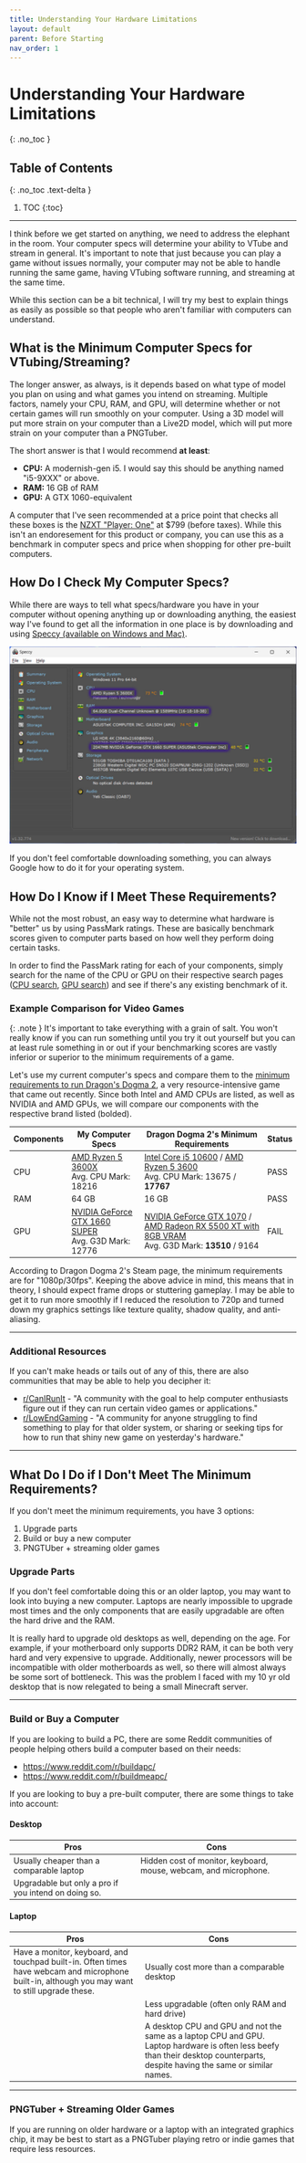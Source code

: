 ```yaml
---
title: Understanding Your Hardware Limitations
layout: default
parent: Before Starting
nav_order: 1
---
```


# Understanding Your Hardware Limitations
{: .no_toc }

## Table of Contents
{: .no_toc .text-delta }

1. TOC
{:toc}

-----

I think before we get started on anything, we need to address the elephant in the room. Your computer specs will determine your ability to VTube and stream in general. It's important to note that just because you can play a game without issues normally, your computer may not be able to handle running the same game, having VTubing software running, and streaming at the same time.

While this section can be a bit technical, I will try my best to explain things as easily as possible so that people who aren't familiar with computers can understand.

## What is the Minimum Computer Specs for VTubing/Streaming?
The longer answer, as always, is it depends based on what type of model you plan on using and what games you intend on streaming. Multiple factors, namely your CPU, RAM, and GPU, will determine whether or not certain games will run smoothly on your computer. Using a 3D model will put more strain on your computer than a Live2D model, which will put more strain on your computer than a PNGTuber.

The short answer is that I would recommend **at least**:
* **CPU:** A modernish-gen i5. I would say this should be anything named "i5-9XXX" or above.
* **RAM:** 16 GB of RAM
* **GPU:** A GTX 1060-equivalent

A computer that I've seen recommended at a price point that checks all these boxes is the [NZXT "Player: One"](https://nzxt.com/product/player-one) at $799 (before taxes). While this isn't an endoresement for this product or company, you can use this as a benchmark in computer specs and price when shopping for other pre-built computers.

## How Do I Check My Computer Specs?
While there are ways to tell what specs/hardware you have in your computer without opening anything up or downloading anything, the easiest way I've found to get all the information in one place is by downloading and using [Speccy (available on Windows and Mac)](https://www.ccleaner.com/speccy). 

![Speccy Interface](assets/images/speccy-specs.jpg)

If you don't feel comfortable downloading something, you can always Google how to do it for your operating system.

## How Do I Know if I Meet These Requirements?
While not the most robust, an easy way to determine what hardware is "better" us by using PassMark ratings. These are basically benchmark scores given to computer parts based on how well they perform doing certain tasks.

In order to find the PassMark rating for each of your components, simply search for the name of the CPU or GPU on their respective search pages ([CPU search](https://www.cpubenchmark.net/cpu_list.php), [GPU search](https://www.videocardbenchmark.net/gpu_list.php)) and see if there's any existing benchmark of it.

<div class="code-example bg-grey-lt-000" markdown="1">

### Example Comparison for Video Games

{: .note }
It's important to take everything with a grain of salt. You won't really know if you can run something until you try it out yourself but you can at least rule something in or out if your benchmarking scores are vastly inferior or superior to the minimum requirements of a game.

Let's use my current computer's specs and compare them to the [minimum requirements to run Dragon's Dogma 2](https://store.steampowered.com/app/2054970/Dragons_Dogma_2/), a very resource-intensive game that came out recently. Since both Intel and AMD CPUs are listed, as well as NVIDIA and AMD GPUs, we will compare our components with the respective brand listed (bolded).

| Components  | My Computer Specs | Dragon Dogma 2's Minimum Requirements | Status |
| ----------- | ----------------- | ------------------------------------- | ------ |
| CPU         | [AMD Ryzen 5 3600X](https://www.cpubenchmark.net/cpu.php?cpu=AMD+Ryzen+5+3600X&id=3494) <br/> Avg. CPU Mark: 18216| [Intel Core i5 10600](https://www.cpubenchmark.net/cpu.php?cpu=Intel+Core+i5-10600+%40+3.30GHz&id=3750) / [AMD Ryzen 5 3600](https://www.cpubenchmark.net/cpu.php?cpu=AMD+Ryzen+5+3600&id=3481) <br/> Avg. CPU Mark: 13675 / **17767** | PASS
| RAM         | 64 GB | 16 GB | PASS |
| GPU         | [NVIDIA GeForce GTX 1660 SUPER](https://www.videocardbenchmark.net/gpu.php?gpu=GeForce+GTX+1660+SUPER&id=4159) <br/> Avg. G3D Mark: 12776 | [NVIDIA GeForce GTX 1070](https://www.videocardbenchmark.net/gpu.php?gpu=GeForce+GTX+1070&id=3521) / [AMD Radeon RX 5500 XT with 8GB VRAM](https://www.videocardbenchmark.net/gpu.php?gpu=Radeon+RX+5500+XT&id=4174) <br/> Avg. G3D Mark: **13510** / 9164 | FAIL | 

According to Dragon Dogma 2's Steam page, the minimum requirements are for "1080p/30fps". Keeping the above advice in mind, this means that in theory, I should expect frame drops or stuttering gameplay. I may be able to get it to run more smoothly if I reduced the resolution to 720p and turned down my graphics settings like texture quality, shadow quality, and anti-aliasing.

-----

### Additional Resources
If you can't make heads or tails out of any of this, there are also communities that may be able to help you decipher it:
* [r/CanIRunIt](https://www.reddit.com/r/CanIRunIt/) - "A community with the goal to help computer enthusiasts figure out if they can run certain video games or applications."
* [r/LowEndGaming](https://www.reddit.com/r/lowendgaming/) - "A community for anyone struggling to find something to play for that older system, or sharing or seeking tips for how to run that shiny new game on yesterday's hardware."

</div>

-----

## What Do I Do if I Don't Meet The Minimum Requirements?

If you don't meet the minimum requirements, you have 3 options:

1. Upgrade parts
2. Build or buy a new computer
3. PNGTUber + streaming older games

<div class="code-example bg-grey-lt-000" markdown="1">

### Upgrade Parts

If you don't feel comfortable doing this or an older laptop, you may want to look into buying a new computer. Laptops are nearly impossible to upgrade most times and the only components that are easily upgradable are often the hard drive and the RAM.

It is really hard to upgrade old desktops as well, depending on the age. For example, if your motherboard only supports DDR2 RAM, it can be both very hard and very expensive to upgrade. Additionally, newer processors will be incompatible with older motherboards as well, so there will almost always be some sort of bottleneck. This was the problem I faced with my 10 yr old desktop that is now relegated to being a small Minecraft server.

-----

### Build or Buy a Computer

If you are looking to build a PC, there are some Reddit communities of people helping others build a computer based on their needs:

* https://www.reddit.com/r/buildapc/
* https://www.reddit.com/r/buildmeapc/

If you are looking to buy a pre-built computer, there are some things to take into account:

<div class="code-example bg-white" markdown="1">

#### Desktop

| Pros  | Cons |
| ----- | ---- |
| Usually cheaper than a comparable laptop | Hidden cost of monitor, keyboard, mouse, webcam, and microphone. |
| Upgradable but only a pro if you intend on doing so. | |

#### Laptop
| Pros  | Cons |
| ----- | ---- |
| Have a monitor, keyboard, and touchpad built-in. Often times have webcam and microphone built-in, although you may want to still upgrade these. | Usually cost more than a comparable desktop |
| | Less upgradable (often only RAM and hard drive) |
| | A desktop CPU and GPU and not the same as a laptop CPU and GPU. Laptop hardware is often less beefy than their desktop counterparts, despite having the same or similar names.

</div>

-----

### PNGTuber + Streaming Older Games
If you are running on older hardware or a laptop with an integrated graphics chip, it may be best to start as a PNGTuber playing retro or indie games that require less resources.

</div>
